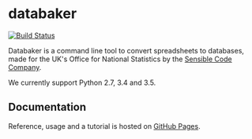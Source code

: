 # databaker

[![Build Status](https://travis-ci.org/sensiblecodeio/databaker.png?branch=master)](https://travis-ci.org/sensiblecodeio/databaker)

Databaker is a command line tool to convert spreadsheets to databases,
made for the UK's Office for National Statistics by the [Sensible Code
Company](http://sensiblecode.io).

We currently support Python 2.7, 3.4 and 3.5.

## Documentation

Reference, usage and a tutorial is hosted on [GitHub
Pages](https://sensiblecodeio.github.io/quickcode-ons-docs/).
